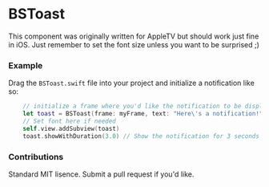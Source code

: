 # BSToast
This component was originally written for AppleTV but should work just fine in iOS. Just remember to set the font size unless you want to be surprised ;)

### Example
Drag the `BSToast.swift` file into your project and initialize a notification like so:

```swift
    // initialize a frame where you'd like the notification to be displayed
    let toast = BSToast(frame: myFrame, text: "Here\'s a notification!")
    // Set font here if needed
    self.view.addSubview(toast)
    toast.showWithDuration(3.0) // Show the notification for 3 seconds
```

### Contributions
Standard MIT lisence. Submit a pull request if you'd like.
